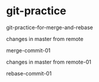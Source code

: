 # git-practice
git-practice-for-merge-and-rebase

changes in master from remote

merge-commit-01

changes in master from remote-01


rebase-commit-01